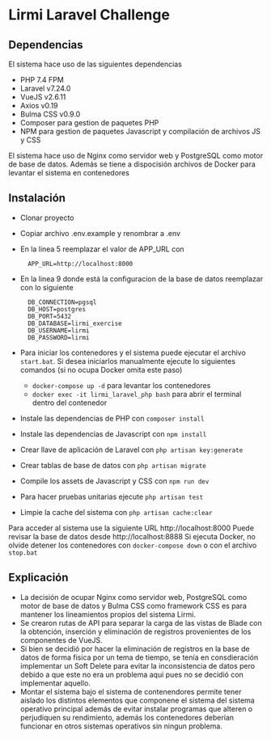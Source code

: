
# Lirmi Laravel Challenge

## Dependencias
El sistema hace uso de las siguientes dependencias

- PHP 7.4 FPM
- Laravel v7.24.0
- VueJS v2.6.11
- Axios v0.19
- Bulma CSS v0.9.0
- Composer para gestion de paquetes PHP
- NPM para gestion de paquetes Javascript y compilación de archivos JS y CSS

El sistema hace uso de Nginx como servidor web y PostgreSQL como motor de base de datos. Además se tiene a dispocisión archivos de Docker para levantar el sistema en contenedores

## Instalación
- Clonar proyecto
- Copiar archivo .env.example y renombrar a .env
- En la linea 5 reemplazar el valor de APP_URL con
 
		APP_URL=http://localhost:8000

- En la linea 9 donde está la configuracion de la base de datos reemplazar con lo siguiente

	    DB_CONNECTION=pgsql
	    DB_HOST=postgres
	    DB_PORT=5432
	    DB_DATABASE=lirmi_exercise
	    DB_USERNAME=lirmi
	    DB_PASSWORD=lirmi

- Para iniciar los contenedores y el sistema puede ejecutar el archivo `start.bat`. Si desea iniciarlos manualmente ejecute lo siguientes comandos (si no ocupa Docker omita este paso)
	- `docker-compose up -d` para levantar los contenedores
	- `docker exec -it lirmi_laravel_php bash` para abrir el terminal dentro del contenedor
- Instale las dependencias de PHP con `composer install`
- Instale las dependencias de Javascript con `npm install`
- Crear llave de aplicación de Laravel con `php artisan key:generate`
- Crear tablas de base de datos con `php artisan migrate`
- Compile los assets de Javascript y CSS con `npm run dev`
- Para hacer pruebas unitarias ejecute `php artisan test`
- Limpie la cache del sistema con `php artisan cache:clear`

Para acceder al sistema use la siguiente URL http://localhost:8000
Puede revisar la base de datos desde http://localhost:8888
Si ejecuta Docker, no olvide detener los contenedores con `docker-compose down` o con el archivo `stop.bat`

## Explicación
- La decisión de ocupar Nginx como servidor web, PostgreSQL como motor de base de datos y Bulma CSS como framework CSS es para mantener los lineamientos propios del sistema Lirmi.
- Se crearon rutas de API para separar la carga de las vistas de Blade con la obtención, inserción y eliminación de registros provenientes de los componentes de VueJS.
- Si bien se decidió por hacer la eliminación de registros en la base de datos de forma fisica por un tema de tiempo, se tenía en consdieración implementar un Soft Delete para evitar la inconsistencia de datos pero debido a que este no era un problema aqui pues no se decidió con implementar aquello.
- Montar el sistema bajo el sistema de contenendores permite tener aislado los distintos elementos que componene el sistema del sistema operativo principal además de evitar instalar programas que alteren o perjudiquen su rendimiento, además los contenedores deberían funcionar en otros sistemas operativos sin ningun problema.
